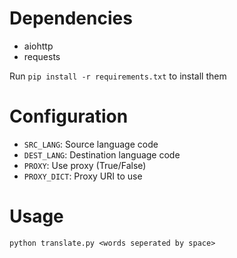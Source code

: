 # Dependencies
* aiohttp
* requests

Run ```pip install -r requirements.txt``` to install them

# Configuration
* `SRC_LANG`: Source language code
* `DEST_LANG`: Destination language code
* `PROXY`: Use proxy (True/False)
* `PROXY_DICT`: Proxy URI to use

# Usage
```
python translate.py <words seperated by space>
```
